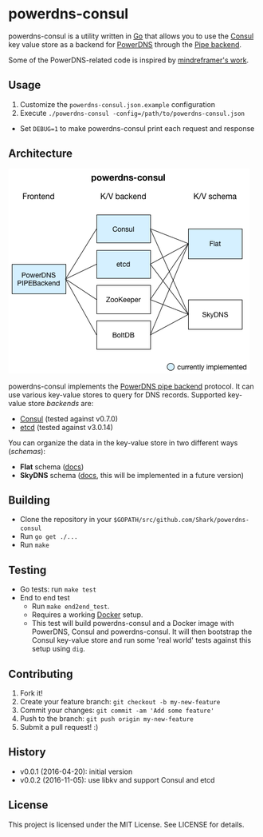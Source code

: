 # powerdns-consul

powerdns-consul is a utility written in [Go](https://golang.org) that allows you
to use the [Consul](https://consul.io) key value store as a backend for
[PowerDNS](https://www.powerdns.com) through the [Pipe backend](https://doc.powerdns.com/md/authoritative/backend-pipe/).

Some of the PowerDNS-related code is inspired by [mindreframer's work](https://github.com/mindreframer/golang-stuff/blob/master/github.com/youtube/vitess/go/cmd/zkns2pdns/pdns.go).

## Usage

1. Customize the `powerdns-consul.json.example` configuration
2. Execute `./powerdns-consul -config=/path/to/powerdns-consul.json`
  - Set `DEBUG=1` to make powerdns-consul print each request and response


## Architecture
![powerdns-consul Architecture](docs/architecture.png)

powerdns-consul implements the [PowerDNS pipe backend](https://doc.powerdns.com/md/authoritative/backend-pipe/) protocol.
It can use various key-value stores to query for DNS records. Supported key-value store *backends* are:

- [Consul](https://consul.io) (tested against v0.7.0)
- [etcd](https://coreos.com/etcd/) (tested against v3.0.14)

You can organize the data in the key-value store in two different ways (*schemas*):

- **Flat** schema ([docs](docs/schema/flat.md))
- **SkyDNS** schema ([docs](https://github.com/skynetservices/skydns#service-announcements), this will be implemented in a future version)

## Building

- Clone the repository in your `$GOPATH/src/github.com/Shark/powerdns-consul`
- Run `go get ./...`
- Run `make`

## Testing

- Go tests: run `make test`
- End to end test
  - Run `make end2end_test`.
  - Requires a working [Docker](https://www.docker.com) setup.
  - This test will build powerdns-consul and a Docker image with PowerDNS, Consul and powerdns-consul. It will then bootstrap the Consul key-value store and run some 'real world' tests against this setup using `dig`.

## Contributing
1. Fork it!
2. Create your feature branch: `git checkout -b my-new-feature`
3. Commit your changes: `git commit -am 'Add some feature'`
4. Push to the branch: `git push origin my-new-feature`
5. Submit a pull request! :)

## History

- v0.0.1 (2016-04-20): initial version
- v0.0.2 (2016-11-05): use libkv and support Consul and etcd

## License

This project is licensed under the MIT License. See LICENSE for details.
